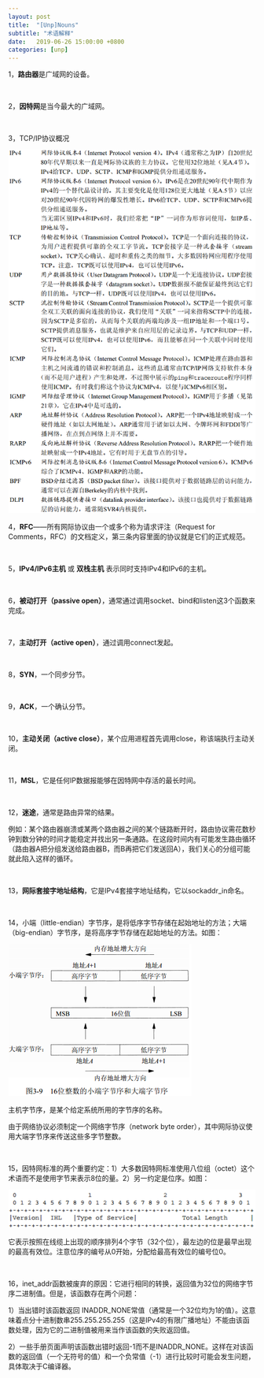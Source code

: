 ```yaml
---
layout: post
title:  "[Unp]Nouns"
subtitle: "术语解释"
date:   2019-06-26 15:00:00 +0800
categories: [unp]
---
```


1，**路由器**是广域网的设备。

<br>

2，**因特网**是当今最大的广域网。

<br>

3，TCP/IP协议概况

![](/images/Unp/NOUNS/NOUNS_3.png)

4，**RFC**——所有网际协议由一个或多个称为请求评注（Request for Comments，RFC）的文档定义，第三条内容里面的协议就是它们的正式规范。

<br>

5，**IPv4/IPv6主机** 或 **双栈主机** 表示同时支持IPv4和IPv6的主机。

<br>

6，**被动打开（passive open）**，通常通过调用socket、bind和listen这3个函数来完成。

<br>

7，**主动打开（active open）**，通过调用connect发起。

<br>

8，**SYN**，一个同步分节。

<br>

9，**ACK**，一个确认分节。

<br>

10，**主动关闭（active close）**，某个应用进程首先调用close，称该端执行主动关闭。

<br>

11，**MSL**，它是任何IP数据报能够在因特网中存活的最长时间。

<br>

12，**迷途**，通常是路由异常的结果。

例如：某个路由器崩溃或某两个路由器之间的某个链路断开时，路由协议需花数秒钟到数分钟的时间才能稳定并找出另一条通路。在这段时间内有可能发生路由循环（路由器A把分组发送给路由器B，而B再把它们发送回A），我们关心的分组可能就此陷入这样的循环。

<br>

13，**网际套接字地址结构**，它是IPv4套接字地址结构，它以sockaddr_in命名。

<br>

14，小端（little-endian）字节序，是将低序字节存储在起始地址的方法；大端（big-endian）字节序，是将高序字节存储在起始地址的方法。如图：

![](/images/Unp/NOUNS/NOUNS_14.png)

主机字节序，是某个给定系统所用的字节序的名称。

由于网络协议必须制定一个网络字节序（network byte order），其中网际协议使用大端字节序来传送这些多字节整数。

<br>

15，因特网标准的两个重要约定：1）大多数因特网标准使用八位组（octet）这个术语而不是使用字节来表示8位的量。2）另一约定是位序。如图：

![](/images/Unp/NOUNS/NOUNS_15.png)

它表示按照在线缆上出现的顺序排列4个字节（32个位），最左边的位是最早出现的最高有效位。注意位序的编号从0开始，分配给最高有效位的编号位0。

<br>

16，inet_addr函数被废弃的原因：它进行相同的转换，返回值为32位的网络字节序二进制值。但是，该函数存在两个问题：

1）当出错时该函数返回 INADDR_NONE常值（通常是一个32位均为1的值）。这意味着点分十进制数串255.255.255.255（这是IPv4的有限广播地址）不能由该函数处理，因为它的二进制值被用来当作该函数的失败返回值。

2）一些手册页面声明该函数出错时返回-1而不是INADDR_NONE。这样在对该函数的返回值（一个无符号的值）和一个负常值（-1）进行比较时可能会发生问题，具体取决于C编译器。









































